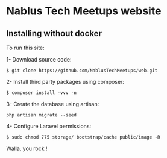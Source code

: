 # Nablus Tech Meetups website

## Installing without docker

To run this site:

1- Download source code:

```
$ git clone https://github.com/NablusTechMeetups/web.git
```

2- Install third party packages using composer:
```
$ composer install -vvv -n
```

3- Create the database using artisan:
```
php artisan migrate --seed
```

4- Configure Laravel permissions:

```
$ sudo chmod 775 storage/ bootstrap/cache public/image -R
```

Walla, you rock !   